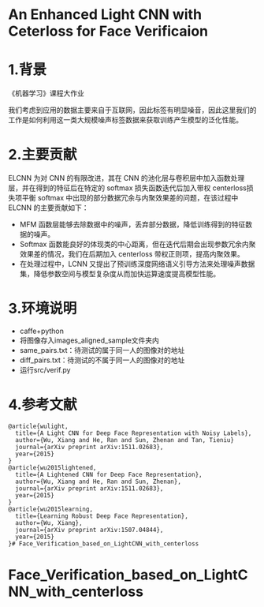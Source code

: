 An Enhanced Light CNN with Ceterloss for Face Verificaion
===================

# 1.背景

《机器学习》课程大作业

我们考虑到应用的数据主要来自于互联网，因此标签有明显噪音，因此这里我们的工作是如何利用这一类大规模噪声标签数据来获取训练产生模型的泛化性能。

# 2.主要贡献

ELCNN 为对 CNN 的有限改进，其在 CNN 的池化层与卷积层中加入函数处理层，并在得到的特征后在特定的 softmax 损失函数迭代后加入带权 centerloss损失项平衡 softmax 中出现的部分数据冗余与内聚效果差的问题，在该过程中
ELCNN 的主要贡献如下：
- MFM 函数层能够去除数据中的噪声，丢弃部分数据，降低训练得到的特征数据的噪声。
- Softmax 函数能良好的体现类的中心距离，但在迭代后期会出现参数冗余内聚效果差的情况，我们在后期加入 centerloss 带权正则项，提高内聚效果。
- 在处理过程中，LCNN 又提出了预训练深度网络语义引导方法来处理噪声数据集，降低参数空间与模型复杂度从而加快运算速度提高模型性能。

# 3.环境说明
- caffe+python
- 将图像存入images_aligned_sample文件夹内
- same_pairs.txt：待测试的属于同一人的图像对的地址
- diff_pairs.txt：待测试的不属于同一人的图像对的地址
- 运行src/verif.py

# 4.参考文献

	@article{wulight,
	  title={A Light CNN for Deep Face Representation with Noisy Labels},
	  author={Wu, Xiang and He, Ran and Sun, Zhenan and Tan, Tieniu}
	  journal={arXiv preprint arXiv:1511.02683},
	  year={2015}
	}
	@article{wu2015lightened,
	  title={A Lightened CNN for Deep Face Representation},
	  author={Wu, Xiang and He, Ran and Sun, Zhenan},
	  journal={arXiv preprint arXiv:1511.02683},
	  year={2015}
	}
	@article{wu2015learning,
	  title={Learning Robust Deep Face Representation},
	  author={Wu, Xiang},
	  journal={arXiv preprint arXiv:1507.04844},
	  year={2015}
	}# Face_Verification_based_on_LightCNN_with_centerloss
# Face_Verification_based_on_LightCNN_with_centerloss
